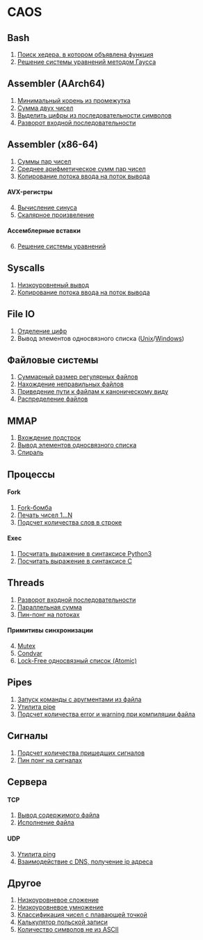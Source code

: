 CAOS
==================================

Bash
----------------------------------
1. [Поиск хедера, в котором объявлена функция](cont1/task1.sh)
2. [Решение системы уравнений методом Гаусса](cont1/task2.sh)

Assembler (AArch64)
----------------------------------
1. [Минимальный корень из промежутка](cont3/t3.S)
2. [Сумма двух чисел](cont4/t2.S)
3. [Выделить цифры из последовательности символов](cont4/t3.S)
4. [Разворот входной последовательности](cont4/t4.S)

Assembler (x86-64)
----------------------------------
1. [Cуммы пар чисел](cont5/t1.S)
2. [Среднее арифметическое сумм пар чисел](cont6/t0.S)
3. [Копирование потока ввода на поток вывода](cont7/t2.S)
#### AVX-регистры
4. [Вычисление синуса ](cont6/t1.S)
5. [Скалярное произвеление](cont6/t2.S)
#### Ассемблерные вставки
6. [Решение системы уравнений](cont6/t3.c)

Syscalls
----------------------------------
1. [Низкоуровненый вывод](cont7/t0.c)
2. [Копирование потока ввода на поток вывода](cont7/t1.c)

File IO
----------------------------------
1. [Отделение цифр](cont8/t0/main.c)
2. Вывод элементов односвязного списка ([Unix](cont8/t1/main.c)/[Windows](cont8/t3/main.c))

Файловые системы
----------------------------------
1. [Суммарный размер регулярных файлов](cont9/t0/main.c)
2. [Нахождение неправильных файлов](cont9/t1/main.c)
3. [Приведение пути к файлам к каноническому виду](cont9/t2/main.c)
4. [Распределение файлов](cont9/t3/main.c)

MMAP
----------------------------------
1. [Вхождение подстрок](cont10/t0/main.c)
2. [Вывод элементов односвязного списка](cont10/t1/main.c)
3. [Спираль](cont10/t2/main.c)

Процессы
----------------------------------
#### Fork
1. [Fork-бомба](cont11/t0/main.c)
2. [Печать чисел 1...N](cont11/t1/main.c)
3. [Подсчет количества слов в строке](cont11/t2/main.c)
#### Exec
1. [Посчитать выражение в синтаксисе Python3](cont12/t0.c)
2. [Посчитать выражение в синтаксисе C](cont12/t1.c)

Threads
----------------------------------
1. [Разворот входной последовательности](cont13/t0.c)
2. [Параллельная сумма](cont13/t1.c)
3. [Пин-понг на потоках](cont13/t2.c)
#### Примитивы синхронизации
4. [Mutex](cont14/t0.c)
5. [Condvar](cont14/t1.c)
6. [Lock-Free односвязный список (Atomic)](cont14/t2.c)

Pipes
----------------------------------
1. [Запуск команды с аругментами из файла](cont15/t0.c)
2. [Утилита pipe](cont15/t3.c)
3. [Подсчет количества error и warning при компиляции файла](cont15/t2.c)

Сигналы
----------------------------------
1. [Подсчет количества пришедших сигналов](cont16/t0.c)
2. [Пин понг на сигналах](cont16/t3.c)

Сервера
----------------------------------
#### TCP
1. [Вывод содержимого файла](cont17/t1.c)
2. [Исполнение файла](cont17/t2.c)
#### UDP
3. [Утилита ping](cont18/t1.c)
4. [Взаимодействие с DNS, получение ip адреса](cont18/t2.c)

Другое
----------------------------------
1. [Низкоуровневое сложение](cont2/t0/main.c)
2. [Низкоуровневое умножение](cont2/t1/main.c)
3. [Классификация чисел с плавающей точкой](cont2/t2/main.c)
4. [Калькулятор польской записи](cont2/t2/main.c)
5. [Количество символов не из ASCII](cont2/t3/main.c)
